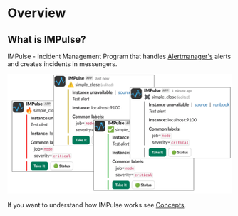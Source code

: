 # Overview

## What is IMPulse?

IMPulse - Incident Management Program that handles [Alertmanager's](https://prometheus.io/docs/alerting/latest/alertmanager/) alerts and creates incidents in messengers.

![None](https://github.com/eslupmi/site/blob/main/static/preview.png?raw=true)

If you want to understand how IMPulse works see [Concepts](concepts.md).

<!-- ## Features

- Incident update notifications
- User, group and webhook notifications (for custom notifications like [Twilio](https://twilio.com))
- Auto-close zombie incidents
- Notifications about new 'firing' alerts or some 'resolved' alerts
- Start / pause chain notifications
- Start / pause status update notifications
- Schedule chain for schedule duty -->
